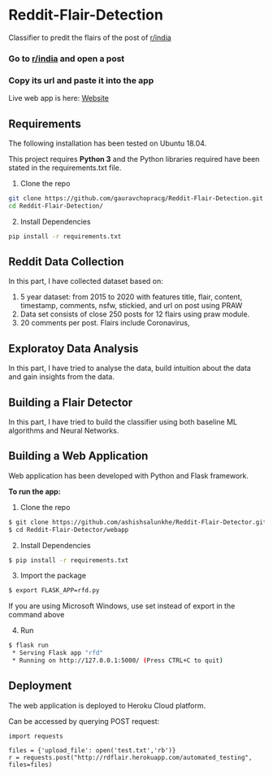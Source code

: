 # Reddit-Flair-Detection

Classifier to predit the flairs of the post of [r/india](https://www.reddit.com/r/india/)

### Go to [r/india](https://www.reddit.com/r/india/) and open a post

### Copy its url and paste it into the app

Live web app is here:
[Website](https://reddit-heroku-flair.herokuapp.com/)

## Requirements
The following installation has been tested on Ubuntu 18.04.

This project requires **Python 3** and the Python libraries required have been stated in the requirements.txt file.

1. Clone the repo

```bash
git clone https://github.com/gauravchopracg/Reddit-Flair-Detection.git
cd Reddit-Flair-Detection/
```

2. Install Dependencies
```bash
pip install -r requirements.txt
```

## Reddit Data Collection

In this part, I have collected dataset based on:
1. 5 year dataset: from 2015 to  2020 with features title, flair, content, timestamp, comments, nsfw, stickied, and url  on post using PRAW
2. Data set consists of close 250 posts for 12 flairs using praw module.
3. 20 comments per post.
Flairs include Coronavirus,

 
## Exploratoy Data Analysis

In this part, I have tried to analyse the data, build intuition about the data and gain insights from the data. 

## Building a Flair Detector

In this part, I have tried to build the classifier using both baseline ML algorithms and Neural Networks.

## Building a Web Application

Web application has been developed with Python and Flask framework.

**To run the app:**

1. Clone the repo

```bash
$ git clone https://github.com/ashishsalunkhe/Reddit-Flair-Detector.git
$ cd Reddit-Flair-Detector/webapp
```

2. Install Dependencies
```bash
$ pip install -r requirements.txt
```

3. Import the package
```bash
$ export FLASK_APP=rfd.py
```
If you are using Microsoft Windows, use set instead of export in the command above

4. Run
```bash
$ flask run
 * Serving Flask app "rfd"
 * Running on http://127.0.0.1:5000/ (Press CTRL+C to quit)
 ```

## Deployment

The web application is deployed to Heroku Cloud platform. 

Can be accessed by querying POST request: 
```
import requests

files = {'upload_file': open('test.txt','rb')}
r = requests.post("http://rdflair.herokuapp.com/automated_testing", files=files)
```

